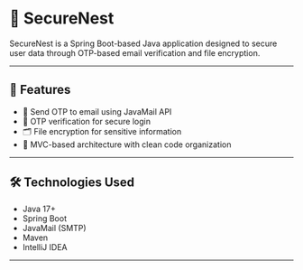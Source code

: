 # 🔐 SecureNest

SecureNest is a Spring Boot-based Java application designed to secure user data through OTP-based email verification and file encryption.

---

## 🚀 Features

- 📧 Send OTP to email using JavaMail API
- 🔐 OTP verification for secure login
- 🗂️ File encryption for sensitive information
- 🧠 MVC-based architecture with clean code organization

---

## 🛠️ Technologies Used

- Java 17+
- Spring Boot
- JavaMail (SMTP)
- Maven
- IntelliJ IDEA

---
